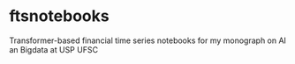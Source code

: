 # ftsnotebooks
Transformer-based financial time series notebooks for my monograph on AI an Bigdata at USP UFSC
